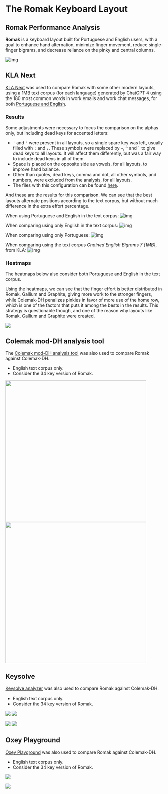 # The Romak Keyboard Layout

## Romak Performance Analysis

**Romak** is a keyboard layout built for Portuguese and English users, with a goal to enhance hand alternation, minimize finger movement, reduce single-finger bigrams, and decrease reliance on the pinky and central columns.

![img](img/romak.png)

## KLA Next
[KLA Next](https://klanext.keyboard-design.com/) was used to compare Romak with some other modern layouts, using a 1MB text corpus (for each language) generated by ChatGPT 4 using the 180 most common words in work emails and work chat messages, for both [Portuguese and English](analysis/corpus.txt).

### Results

Some adjustments were necessary to focus the comparison on the alphas only, but including dead keys for accented letters:
- `'` and `"` were present in all layouts, so a single spare key was left, usually filled with `:` and `;`. These symbols were replaced by `~`, `^` and `` ` `` to give dead keys to all layouts. It will affect them differently, but was a fair way to include dead keys in all of them.
- Space is placed on the opposite side as vowels, for all layouts, to improve hand balance.
- Other than quotes, dead keys, comma and dot, all other symbols, and numbers, were excluded from the analysis, for all layouts.
- The files with this configuration can be found [here](analysis/).

And these are the results for this comparison. We can see that the best layouts alternate positions according to the text corpus, but without much difference in the extra effort percentage.

When using Portuguese and English in the text corpus:
![img](img/perf.png)

When comparing using only English in the text corpus:
![img](img/perf_en.png)

When comparing using only Portuguese:
![img](img/perf_pt.png)

When comparing using the text corpus *Chained English Bigrams 7 (1MB)*, from KLA:
![img](img/perf_en_chained_bigrams7.png)

### Heatmaps

The heatmaps below also consider both Portuguese and English in the text corpus.

Using the heatmaps, we can see that the finger effort is better distributed in Romak, Gallium and Graphite, giving more work to the stronger fingers, while Colemak-DH penalizes pinkies in favor of more use of the home row, which is one of the factors that puts it among the bests in the results. This strategy is questionable though, and one of the reason why layouts like Romak, Gallium and Graphite were created.

<p float="left">
  <img src="img/heatmaps.png" />
</p>

## Colemak mod-DH analysis tool
The [Colemak mod-DH analysis tool](https://colemakmods.github.io/mod-dh/analyze.html) was also used to compare Romak against Colemak-DH.
- English text corpus only.
- Consider the 34 key version of Romak.

<p float="left">
  <img src="img/sfbs_en_romak.png" width="450" />
  <img src="img/sfbs_en_coldh.png" width="450" />
</p>

## Keysolve
[Keysolve analyzer](https://clemenpine.github.io/keysolve-web/) was also used to compare Romak against Colemak-DH.
- English text corpus only.
- Consider the 34 key version of Romak.

<p float="left">
  <img src="img/keysolve-romak.png"/>
  <img src="img/keysolve-romak2.png"/>
</p>
<p float="right">
  <img src="img/keysolve-coldh.png"/>
  <img src="img/keysolve-coldh2.png"/>
</p>

## Oxey Playground
[Oxey Playground](https://oxey.dev/playground/index.html) was also used to compare Romak against Colemak-DH.
- English text corpus only.
- Consider the 34 key version of Romak.

<p float="left">
  <img src="img/oxey_romak.png"/>
</p>
<p float="right">
  <img src="img/oxey_coldh.png"/>
</p>
